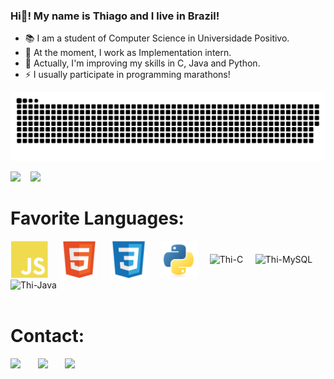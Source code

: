 ### Hi👋! My name is Thiago and I live in Brazil!
- 📚 I am a student of Computer Science in Universidade Positivo.
- 👜 At the moment, I work as Implementation intern.
- 🚀 Actually, I'm improving my skills in C, Java and Python.
- ⚡ I usually participate in programming marathons!

 <div>
    <img src = "https://github.com/Thiagocod/Thiagocod/blob/output/github-contribution-grid-snake-dark.svg" alt="Snake contributions"/>  
</div>

<p align="left">
  <img height="180em" src="https://github-readme-stats.vercel.app/api?username=Medici1612&show_icons=true&theme=tokyonight" />
  &nbsp;&nbsp;
  <img height="180em" src="https://github-readme-stats.vercel.app/api/top-langs/?username=Medici1612&layout=compact&theme=tokyonight" />
</p>
<h1>Favorite Languages:</h1>
<div style="display: inline_block">
  <img align="center" alt="Thi-JS" height="60" width="60" src="https://raw.githubusercontent.com/devicons/devicon/master/icons/javascript/javascript-plain.svg">&nbsp;&nbsp;&nbsp;&nbsp;
  <img align="center" alt="Thi-HTML" height="60" width="60" src="https://raw.githubusercontent.com/devicons/devicon/master/icons/html5/html5-original.svg">&nbsp;&nbsp;&nbsp;&nbsp;
  <img align="center" alt="Thi-CSS" height="60" width="60" src="https://raw.githubusercontent.com/devicons/devicon/master/icons/css3/css3-original.svg">&nbsp;&nbsp;&nbsp;&nbsp;
  <img align="center" alt="Thi-Python" height="60" width="60" src="https://raw.githubusercontent.com/devicons/devicon/master/icons/python/python-original.svg">&nbsp;&nbsp;&nbsp;&nbsp;
  <img align="center" alt="Thi-C" height="60" width="60" src="https://cdn.jsdelivr.net/gh/devicons/devicon@latest/icons/c/c-original.svg">&nbsp;&nbsp;&nbsp;&nbsp;
  <img align="center" alt="Thi-MySQL" height="60" width="60" src="https://cdn.jsdelivr.net/gh/devicons/devicon@latest/icons/mysql/mysql-original.svg">&nbsp;&nbsp;&nbsp;&nbsp;
  <img align="center" alt="Thi-Java" height="60" width="60" src="https://cdn.jsdelivr.net/gh/devicons/devicon@latest/icons/java/java-original.svg">&nbsp;&nbsp;&nbsp;&nbsp;
  
</div>
<br>
<div>
  <h1>Contact:</h1>
<a href ="https://instagram.com/thiago.medici"><img src = "https://img.shields.io/badge/Instagram-E4405F?style=for-the-badge&logo=instagram&logoColor=white"></a> &nbsp;&nbsp;&nbsp;&nbsp;&nbsp;
<a href="https://www.linkedin.com/in/thiago-medici-36b945328/"><img src="https://img.shields.io/badge/LinkedIn-0077B5?style=for-the-badge&logo=linkedin&logoColor=white"></a>  &nbsp;&nbsp;&nbsp;&nbsp;&nbsp;
<a href="https://mailto:thimedicii@gmail.com"><img src="https://img.shields.io/badge/Gmail-D14836?style=for-the-badge&logo=gmail&logoColor=white"></a>  &nbsp;&nbsp;&nbsp;&nbsp;&nbsp;


</div>
